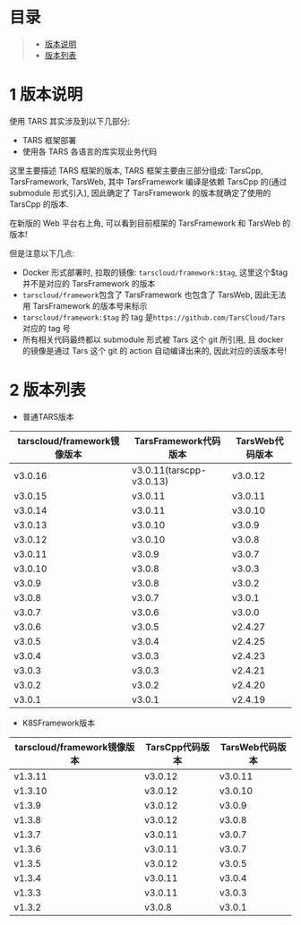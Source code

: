 # 目录

> - [版本说明](#chapter-1)
> - [版本列表](#chapter-2)

# 1 <span id="chapter-1"></span>版本说明

使用 TARS 其实涉及到以下几部分:

- TARS 框架部署
- 使用各 TARS 各语言的库实现业务代码

这里主要描述 TARS 框架的版本, TARS 框架主要由三部分组成: TarsCpp, TarsFramework, TarsWeb, 其中 TarsFramework 编译是依赖 TarsCpp 的(通过 submodule 形式引入), 因此确定了 TarsFramework 的版本就确定了使用的 TarsCpp 的版本.

在新版的 Web 平台右上角, 可以看到目前框架的 TarsFramework 和 TarsWeb 的版本!

但是注意以下几点:

- Docker 形式部署时, 拉取的镜像: `tarscloud/framework:$tag`, 这里这个$tag 并不是对应的 TarsFramework 的版本
- `tarscloud/framework`包含了 TarsFramework 也包含了 TarsWeb, 因此无法用 TarsFramework 的版本号来标示
- `tarscloud/framework:$tag` 的 tag 是`https://github.com/TarsCloud/Tars` 对应的 tag 号
- 所有相关代码最终都以 submodule 形式被 Tars 这个 git 所引用, 且 docker 的镜像是通过 Tars 这个 git 的 action 自动编译出来的, 因此对应的该版本号!

# 2 <span id="chapter-2"></span>版本列表

- 普通TARS版本

| tarscloud/framework镜像版本 | TarsFramework代码版本       | TarsWeb代码版本 |
|----------------------------|---------------------------|----------------|
| v3.0.16                    | v3.0.11(tarscpp-v3.0.13)  | v3.0.12         |
| v3.0.15                    | v3.0.11                   | v3.0.11         |
| v3.0.14                    | v3.0.11                   | v3.0.10         |
| v3.0.13                    | v3.0.10                   | v3.0.9         |
| v3.0.12                    | v3.0.10                   | v3.0.8         |
| v3.0.11                    | v3.0.9                    | v3.0.7         |
| v3.0.10                    | v3.0.8                    | v3.0.3         |
| v3.0.9                     | v3.0.8                    | v3.0.2         |
| v3.0.8                     | v3.0.7                    | v3.0.1         |
| v3.0.7                     | v3.0.6                    | v3.0.0         |
| v3.0.6                     | v3.0.5                    | v2.4.27        |
| v3.0.5                     | v3.0.4                    | v2.4.25        |
| v3.0.4                     | v3.0.3                    | v2.4.23        |
| v3.0.3                     | v3.0.3                    | v2.4.21        |
| v3.0.2                     | v3.0.2                    | v2.4.20        |
| v3.0.1                     | v3.0.1                    | v2.4.19        |

- K8SFramework版本

| tarscloud/framework镜像版本 | TarsCpp代码版本  | TarsWeb代码版本 |
|----------------------------|----------------------|----------------|
| v1.3.11                    | v3.0.12              | v3.0.11         |
| v1.3.10                    | v3.0.12              | v3.0.10         |
| v1.3.9                     | v3.0.12              | v3.0.9         |
| v1.3.8                     | v3.0.12              | v3.0.8        |
| v1.3.7                     | v3.0.11              | v3.0.7        |
| v1.3.6                     | v3.0.11              | v3.0.7        |
| v1.3.5                     | v3.0.12              | v3.0.5        |
| v1.3.4                     | v3.0.11              | v3.0.4        |
| v1.3.3                     | v3.0.11              | v3.0.3        |
| v1.3.2                     | v3.0.8              | v3.0.1        |